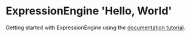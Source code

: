 # ExpressionEngine 'Hello, World'

Getting started with ExpressionEngine using the [documentation tutorial](https://docs.expressionengine.com/).